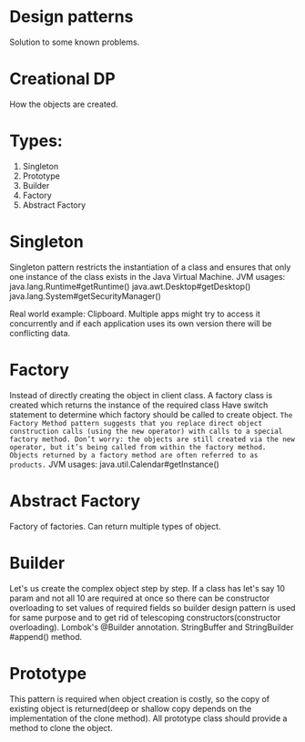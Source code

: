 # Design patterns

Solution to some known problems.

# Creational DP

How the objects are created.

# Types:

1. Singleton
2. Prototype
3. Builder
4. Factory
5. Abstract Factory

# Singleton

Singleton pattern restricts the instantiation of a class and ensures that only one instance of the class exists in the
Java Virtual Machine.
JVM usages:
java.lang.Runtime#getRuntime()
java.awt.Desktop#getDesktop()
java.lang.System#getSecurityManager()

Real world example: Clipboard. Multiple apps might try to access it concurrently and if each application uses its own version there will be conflicting data.

# Factory

Instead of directly creating the object in client class. A factory class is created which returns the instance of the
required class
Have switch statement to determine which factory should be called to create object.
```The Factory Method pattern suggests that you replace direct object construction calls (using the new operator) with calls to a special factory method. Don’t worry: the objects are still created via the new operator, but it’s being called from within the factory method. Objects returned by a factory method are often referred to as products.```
JVM usages:
java.util.Calendar#getInstance()

# Abstract Factory

Factory of factories. Can return multiple types of object.

# Builder

Let's us create the complex object step by step. If a class has let's say 10 param and not all 10 are required at once
so there can be constructor overloading to set values of required fields so builder design pattern is used for same
purpose and to get rid of telescoping constructors(constructor overloading).
Lombok's @Builder annotation.
StringBuffer and StringBuilder #append() method.

# Prototype

This pattern is required when object creation is costly, so the copy of existing object is returned(deep or shallow copy depends on the implementation of the clone method).
All prototype class should provide a method to clone the object.
